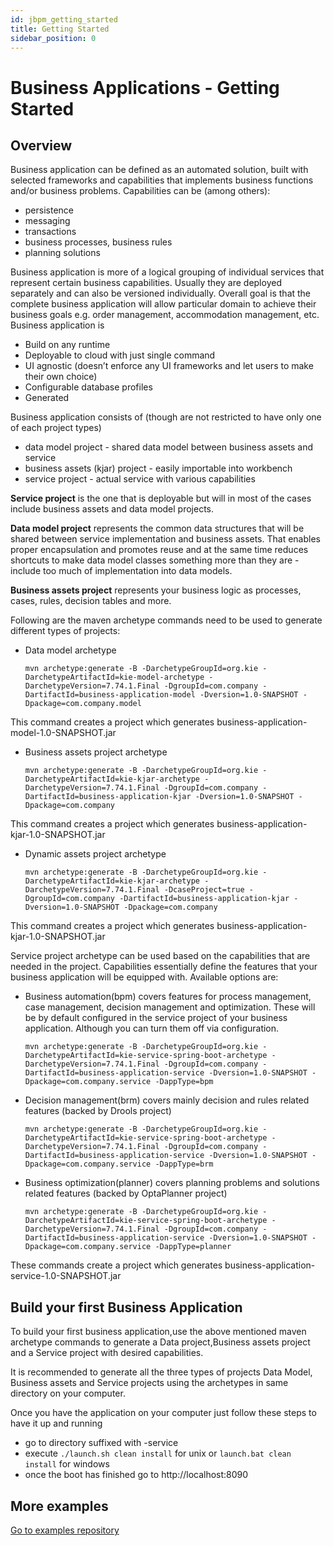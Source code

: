 ```yaml
---
id: jbpm_getting_started
title: Getting Started
sidebar_position: 0
---
```


# Business Applications - Getting Started
## Overview

Business application can be defined as an automated solution, built with selected frameworks and capabilities that implements business functions and/or business problems. Capabilities can be (among others):

* persistence 
* messaging
* transactions 
* business processes, business rules 
* planning solutions

Business application is more of a logical grouping of individual services that represent certain business capabilities. Usually they are deployed separately and can also be versioned individually. Overall goal is that the complete business application will allow particular domain to achieve their business goals e.g. order management, accommodation management, etc.
Business application is

* Build on any runtime 
* Deployable to cloud with just single command 
* UI agnostic (doesn’t enforce any UI frameworks and let users to make their own choice)
* Configurable database profiles 
* Generated

Business application consists of (though are not restricted to have only one of each project types)

* data model project - shared data model between business assets and service 
* business assets (kjar) project - easily importable into workbench 
* service project - actual service with various capabilities

**Service project** is the one that is deployable but will in most of the cases include business assets and data model projects.

**Data model project** represents the common data structures that will be shared between service implementation and business assets. That enables proper encapsulation and promotes reuse and at the same time reduces shortcuts to make data model classes something more than they are - include too much of implementation into data models.

**Business assets project** represents your business logic as processes, cases, rules, decision tables and more.

Following are the maven archetype commands need to be used to generate different types of projects:

* Data model archetype

    ```
    mvn archetype:generate -B -DarchetypeGroupId=org.kie -DarchetypeArtifactId=kie-model-archetype -DarchetypeVersion=7.74.1.Final -DgroupId=com.company -DartifactId=business-application-model -Dversion=1.0-SNAPSHOT -Dpackage=com.company.model
    ```
This command creates a project which generates business-application-model-1.0-SNAPSHOT.jar

* Business assets project archetype

    ```
    mvn archetype:generate -B -DarchetypeGroupId=org.kie -DarchetypeArtifactId=kie-kjar-archetype -DarchetypeVersion=7.74.1.Final -DgroupId=com.company -DartifactId=business-application-kjar -Dversion=1.0-SNAPSHOT -Dpackage=com.company
    ```
This command creates a project which generates business-application-kjar-1.0-SNAPSHOT.jar

* Dynamic assets project archetype

    ```
    mvn archetype:generate -B -DarchetypeGroupId=org.kie -DarchetypeArtifactId=kie-kjar-archetype -DarchetypeVersion=7.74.1.Final -DcaseProject=true -DgroupId=com.company -DartifactId=business-application-kjar -Dversion=1.0-SNAPSHOT -Dpackage=com.company
    ```
This command creates a project which generates business-application-kjar-1.0-SNAPSHOT.jar

Service project archetype can be used based on the capabilities that are needed in the project. Capabilities essentially define the features that your business application will be equipped with. Available options are:

* Business automation(bpm) covers features for process management, case management, decision management and optimization. These will be by default configured in the service project of your business application. Although you can turn them off via configuration.

    ```
    mvn archetype:generate -B -DarchetypeGroupId=org.kie -DarchetypeArtifactId=kie-service-spring-boot-archetype -DarchetypeVersion=7.74.1.Final -DgroupId=com.company -DartifactId=business-application-service -Dversion=1.0-SNAPSHOT -Dpackage=com.company.service -DappType=bpm
    ```
* Decision management(brm) covers mainly decision and rules related features (backed by Drools project)

    ```
    mvn archetype:generate -B -DarchetypeGroupId=org.kie -DarchetypeArtifactId=kie-service-spring-boot-archetype -DarchetypeVersion=7.74.1.Final -DgroupId=com.company -DartifactId=business-application-service -Dversion=1.0-SNAPSHOT -Dpackage=com.company.service -DappType=brm
    ```
* Business optimization(planner) covers planning problems and solutions related features (backed by OptaPlanner project)

    ```
    mvn archetype:generate -B -DarchetypeGroupId=org.kie -DarchetypeArtifactId=kie-service-spring-boot-archetype -DarchetypeVersion=7.74.1.Final -DgroupId=com.company -DartifactId=business-application-service -Dversion=1.0-SNAPSHOT -Dpackage=com.company.service -DappType=planner
    ```
These commands create a project which generates business-application-service-1.0-SNAPSHOT.jar

## Build your first Business Application

To build your first business application,use the above mentioned maven archetype commands to generate a Data project,Business assets project and a Service project with desired capabilities.

It is recommended to generate all the three types of projects Data Model, Business assets and Service projects using the archetypes in same directory on your computer.

Once you have the application on your computer just follow these steps to have it up and running

* go to directory suffixed with -service 
* execute ```./launch.sh clean install``` for unix or ```launch.bat clean install``` for windows 
* once the boot has finished go to http://localhost:8090

## More examples
[Go to examples repository](https://github.com/business-applications)



